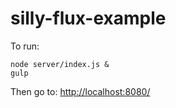 silly-flux-example
==================
To run:
```shell
node server/index.js &
gulp
```

Then go to: [http://localhost:8080/](http://localhost:8080/)
